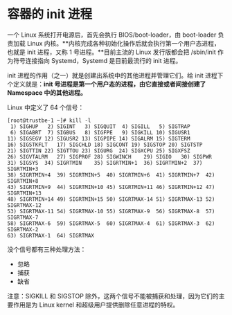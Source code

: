 # 容器的 init 进程

一个 Linux 系统打开电源后，首先会执行 BIOS/boot-loader，由 boot-loader 负责加载 Linux 内核。**内核完成各种初始化操作后就会执行第一个用户态进程，也就是 init 进程，又称 1 号进程。**目前主流的 Linux 发行版都会把 /sbin/init 作为符号连接指向 Systemd，Systemd 是目前最流行的 init 进程。

init 进程的作用（之一）就是创建出系统中的其他进程并管理它们。给 init 进程下个定义就是：**init 号进程是第一个用户态的进程，由它直接或者间接创建了 Namespace 中的其他进程。**

Linux 中定义了 64 个信号：

```shell
[root@trustbe-1 ~]# kill -l
 1) SIGHUP	 2) SIGINT	 3) SIGQUIT	 4) SIGILL	 5) SIGTRAP
 6) SIGABRT	 7) SIGBUS	 8) SIGFPE	 9) SIGKILL	10) SIGUSR1
11) SIGSEGV	12) SIGUSR2	13) SIGPIPE	14) SIGALRM	15) SIGTERM
16) SIGSTKFLT	17) SIGCHLD	18) SIGCONT	19) SIGSTOP	20) SIGTSTP
21) SIGTTIN	22) SIGTTOU	23) SIGURG	24) SIGXCPU	25) SIGXFSZ
26) SIGVTALRM	27) SIGPROF	28) SIGWINCH	29) SIGIO	30) SIGPWR
31) SIGSYS	34) SIGRTMIN	35) SIGRTMIN+1	36) SIGRTMIN+2	37) SIGRTMIN+3
38) SIGRTMIN+4	39) SIGRTMIN+5	40) SIGRTMIN+6	41) SIGRTMIN+7	42) SIGRTMIN+8
43) SIGRTMIN+9	44) SIGRTMIN+10	45) SIGRTMIN+11	46) SIGRTMIN+12	47) SIGRTMIN+13
48) SIGRTMIN+14	49) SIGRTMIN+15	50) SIGRTMAX-14	51) SIGRTMAX-13	52) SIGRTMAX-12
53) SIGRTMAX-11	54) SIGRTMAX-10	55) SIGRTMAX-9	56) SIGRTMAX-8	57) SIGRTMAX-7
58) SIGRTMAX-6	59) SIGRTMAX-5	60) SIGRTMAX-4	61) SIGRTMAX-3	62) SIGRTMAX-2
63) SIGRTMAX-1	64) SIGRTMAX
```

没个信号都有三种处理方法：

* 忽略
* 捕获
* 缺省

注意：SIGKILL 和 SIGSTOP 除外，这两个信号不能被捕获和处理，因为它们的主要作用是为 Linux kernel 和超级用户提供删除任意进程的特权。